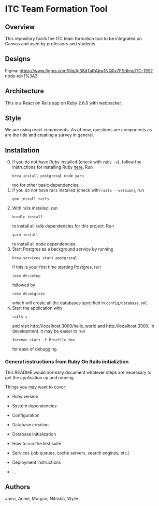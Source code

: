 # ITC Team Formation Tool

## Overview

This repository hosts the ITC team formation tool to be integrated on Canvas and used by professors and students.

## Designs

Figma: https://www.figma.com/file/Ai38dTaRAbw1NQ0x7FSdhm/ITC-19S?node-id=1%3A3

## Architecture

This is a React on Rails app on Ruby 2.6.0 with webpacker.

## Style

We are using react components. As of now, questions are components as are the title and creating a survey in general.

## Installation

0. If you do not have Ruby installed (check with `ruby -v`), follow the instructions for installing Ruby [here](https://www.ruby-lang.org/en/documentation/installation/). Run
   ```
   brew install postgresql node yarn
   ```
   too for other basic dependencies.
1. If you do not have rails installed (check with `rails --version`), run
   ```
   gem install rails
   ```
2. With rails installed, run
   ```
   bundle install
   ```
   to install all rails dependencies for this project.
   Run
   ```
   yarn install
   ```
   to install all node dependencies.
3. Start Postgres as a background service by running
   ```
   brew services start postgresql
   ```
   If this is your first time starting Postgres, run
   ```
   rake db:setup
   ```
   followed by 
   ```
   rake db:migrate
   ```
   which will create all the databases specified in `config/database.yml`.
4. Start the application with
   ```
   rails s
   ```
   and visit http://localhost:3000/hello_world and http://localhost:3000. In development, it may be easier to run
   ```
   foreman start -f Procfile.dev
   ```
   for ease of debugging.


### General instructions from Ruby On Rails initializtion
This README would normally document whatever steps are necessary to get the
application up and running.

Things you may want to cover:

* Ruby version

* System dependencies

* Configuration

* Database creation

* Database initialization

* How to run the test suite

* Services (job queues, cache servers, search engines, etc.)

* Deployment instructions

* ...

## Authors

Janvi, Annie, Morgan, Nitasha, Wylie

